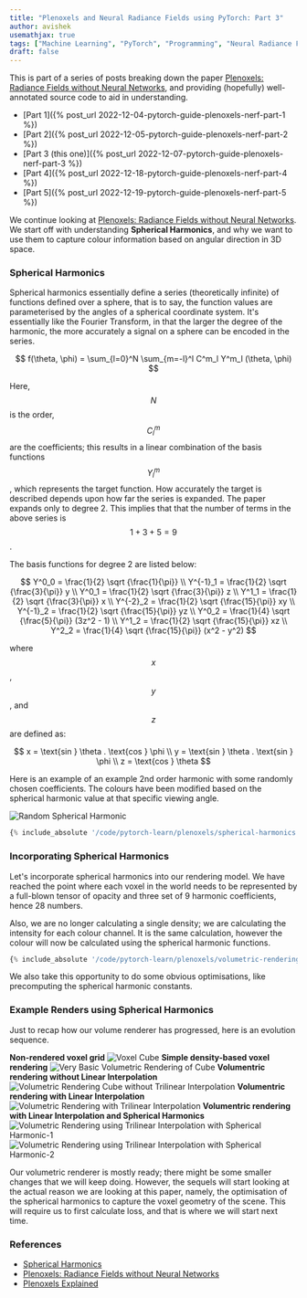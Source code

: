 ```yaml
---
title: "Plenoxels and Neural Radiance Fields using PyTorch: Part 3"
author: avishek
usemathjax: true
tags: ["Machine Learning", "PyTorch", "Programming", "Neural Radiance Fields", "Machine Vision"]
draft: false
---
```


This is part of a series of posts breaking down the paper [Plenoxels: Radiance Fields without Neural Networks](https://arxiv.org/abs/2112.05131), and providing (hopefully) well-annotated source code to aid in understanding.

- [Part 1]({% post_url 2022-12-04-pytorch-guide-plenoxels-nerf-part-1 %})
- [Part 2]({% post_url 2022-12-05-pytorch-guide-plenoxels-nerf-part-2 %})
- [Part 3 (this one)]({% post_url 2022-12-07-pytorch-guide-plenoxels-nerf-part-3 %})
- [Part 4]({% post_url 2022-12-18-pytorch-guide-plenoxels-nerf-part-4 %})
- [Part 5]({% post_url 2022-12-19-pytorch-guide-plenoxels-nerf-part-5 %})

We continue looking at [Plenoxels: Radiance Fields without Neural Networks](https://arxiv.org/abs/2112.05131). We start off with understanding **Spherical Harmonics**, and why we want to use them to capture colour information based on angular direction in 3D space.

### Spherical Harmonics

Spherical harmonics essentially define a series (theoretically infinite) of functions defined over a sphere, that is to say, the function values are parameterised by the angles of a spherical coordinate system. It's essentially like the Fourier Transform, in that the larger the degree of the harmonic, the more accurately a signal on a sphere can be encoded in the series.

$$
f(\theta, \phi) = \sum_{l=0}^N \sum_{m=-l}^l C^m_l Y^m_l (\theta, \phi)
$$

Here, $$N$$ is the order, $$C^m_l$$ are the coefficients; this results in a linear combination of the basis functions $$Y^m_l$$, which represents the target function. How accurately the target is described depends upon how far the series is expanded. The paper expands only to degree 2. This implies that that the number of terms in the above series is $$1+3+5=9$$.

The basis functions for degree 2 are listed below:

$$
Y^0_0 = \frac{1}{2} \sqrt {\frac{1}{\pi}} \\
Y^{-1}_1 = \frac{1}{2} \sqrt {\frac{3}{\pi}} y \\
Y^0_1 = \frac{1}{2} \sqrt {\frac{3}{\pi}} z \\
Y^1_1 = \frac{1}{2} \sqrt {\frac{3}{\pi}} x \\
Y^{-2}_2 = \frac{1}{2} \sqrt {\frac{15}{\pi}} xy \\
Y^{-1}_2 = \frac{1}{2} \sqrt {\frac{15}{\pi}} yz \\
Y^0_2 = \frac{1}{4} \sqrt {\frac{5}{\pi}} (3z^2 - 1) \\
Y^1_2 = \frac{1}{2} \sqrt {\frac{15}{\pi}} xz \\
Y^2_2 = \frac{1}{4} \sqrt {\frac{15}{\pi}} (x^2 - y^2)
$$

where $$x$$, $$y$$, and $$z$$ are defined as:

$$
x = \text{sin } \theta . \text{cos } \phi \\
y = \text{sin } \theta . \text{sin } \phi \\
z = \text{cos } \theta
$$

Here is an example of an example 2nd order harmonic with some randomly chosen coefficients. The colours have been modified based on the spherical harmonic value at that specific viewing angle.

![Random Spherical Harmonic](/assets/images/random-spherical-harmonic.png)

```python
{% include_absolute '/code/pytorch-learn/plenoxels/spherical-harmonics.py' %}
```
### Incorporating Spherical Harmonics

Let's incorporate spherical harmonics into our rendering model. We have reached the point where each voxel in the world needs to be represented by a full-blown tensor of opacity and three set of 9 harmonic coefficients, hence 28 numbers.

Also, we are no longer calculating a single density; we are calculating the intensity for each colour channel. It is the same calculation, however the colour will now be calculated using the spherical harmonic functions.

```python
{% include_absolute '/code/pytorch-learn/plenoxels/volumetric-rendering-with-trilinear-interpolation-higher-sampling-rate-spherical-harmonics.py' %}
```
We also take this opportunity to do some obvious optimisations, like precomputing the spherical harmonic constants.

### Example Renders using Spherical Harmonics

Just to recap how our volume renderer has progressed, here is an evolution sequence.

**Non-rendered voxel grid**
![Voxel Cube](/assets/images/voxel-cube.png)
**Simple density-based voxel rendering**
![Very Basic Volumetric Rendering of Cube](/assets/images/basic-volumetric-rendering-cube.png)
**Volumentric rendering without Linear Interpolation**
![Volumetric Rendering Cube without Trilinear Interpolation](/assets/images/volumetric-rendering-cube-without-trilinear-interpolation.png)
**Volumentric rendering with Linear Interpolation**
![Volumetric Rendering with Trilinear Interpolation](/assets/images/volumetric-rendering-cube-trilinear-interpolation.png)
**Volumentric rendering with Linear Interpolation and Spherical Harmonics**
![Volumetric Rendering using Trilinear Interpolation with Spherical Harmonic-1](/assets/images/volumetric-rendering-trilinear-interpolation-spherical-harmonics.png)
![Volumetric Rendering using Trilinear Interpolation with Spherical Harmonic-2](/assets/images/volumetric-rendering-trilinear-interpolation-spherical-harmonics-box-in-box.png)

Our volumetric renderer is mostly ready; there might be some smaller changes that we will keep doing. However, the sequels will start looking at the actual reason we are looking at this paper, namely, the optimisation of the spherical harmonics to capture the voxel geometry of the scene. This will require us to first calculate loss, and that is where we will start next time.

### References

- [Spherical Harmonics](https://patapom.com/blog/SHPortal/#fn:2)
- [Plenoxels: Radiance Fields without Neural Networks](https://arxiv.org/abs/2112.05131)
- [Plenoxels Explained](https://deeprender.ai/blog/plenoxels-radiance-fields-without-neural-networks)
